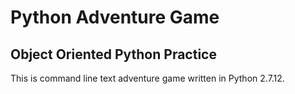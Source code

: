 # Python Adventure Game

## Object Oriented Python Practice

This is command line text adventure game written in Python 2.7.12. 
